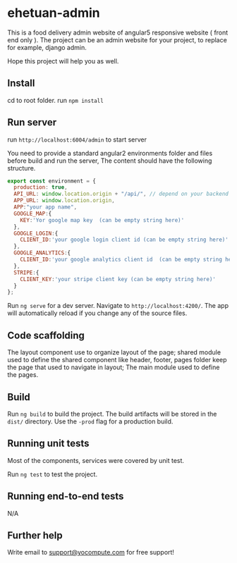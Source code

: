# ehetuan-admin

This is a food delivery admin website of angular5 responsive website ( front end only ). The project can be an admin website for your project, to replace for example, django admin.  

Hope this project will help you as well.

## Install

cd to root folder.
run `npm install`

## Run server

run `http://localhost:6004/admin` to start server

You need to provide a standard angular2 environments folder and files before build and run the server, The content should have the following structure.

```javascript
export const environment = {
  production: true,
  API_URL: window.location.origin + "/api/", // depend on your backend api design
  APP_URL: window.location.origin,
  APP:"your app name",
  GOOGLE_MAP:{
  	KEY:'Yor google map key  (can be empty string here)'
  },
  GOOGLE_LOGIN:{
  	CLIENT_ID:'your google login client id (can be empty string here)'
  },
  GOOGLE_ANALYTICS:{
    CLIENT_ID:'your google analytics client id  (can be empty string here)'
  },
  STRIPE:{
    CLIENT_KEY:'your stripe client key (can be empty string here)'
  }
};
```

Run `ng serve` for a dev server. Navigate to `http://localhost:4200/`. The app will automatically reload if you change any of the source files.

## Code scaffolding

The layout component use to organize layout of the page; shared module used to define the shared component like header, footer, pages folder keep the page that used to navigate in layout; The main module used to define the pages.


## Build

Run `ng build` to build the project. The build artifacts will be stored in the `dist/` directory. Use the `-prod` flag for a production build.

## Running unit tests

Most of the components, services were covered by unit test.

Run `ng test` to test the project.

## Running end-to-end tests

N/A

## Further help

Write email to support@yocompute.com for free support!
